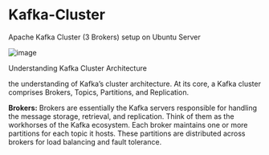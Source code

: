 # Kafka-Cluster
Apache Kafka Cluster (3 Brokers) setup on Ubuntu Server

![image](https://github.com/Saif2406/Kafka-Cluster/assets/55284450/e6d07c0c-4efe-4a84-acfb-1cdc84a851ca)

Understanding Kafka Cluster Architecture

the understanding of Kafka’s cluster architecture. At its core, a Kafka cluster comprises Brokers, Topics, Partitions, and Replication.

**Brokers:**
Brokers are essentially the Kafka servers responsible for handling the message storage, retrieval, and replication. Think of them as the workhorses of the Kafka ecosystem. Each broker maintains one or more partitions for each topic it hosts. These partitions are distributed across brokers for load balancing and fault tolerance.


